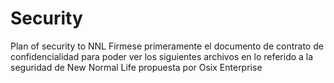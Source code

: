 # Security
Plan of security to NNL
Firmese primeramente el documento de contrato de confidencialidad para poder ver los siguientes archivos en lo referido a la seguridad de New Normal Life propuesta por Osix Enterprise
